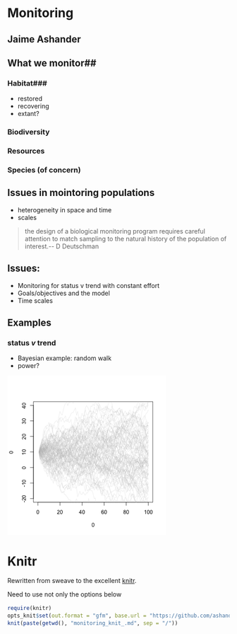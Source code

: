 

Monitoring
======

Jaime Ashander
-----

## What we monitor## 

### Habitat###
* restored
* recovering
* extant?

### Biodiversity ###

### Resources ### 

### Species (of concern) ### 

## Issues in mointoring populations ##

* heterogeneity in space and time
* scales

>the design of a biological monitoring program requires careful attention to match sampling to the natural history of the population of interest.-- D Deutschman


## Issues: ## 

* Monitoring for status v trend with constant effort 
* Goals/objectives and the model
* Time scales

## Examples ## 

### status _v_ trend ### 
* Bayesian example: random walk 
* power?




  
![plot of chunk plot1](https://github.com/ashander/sandbox/raw/master/plot1.png)







# Knitr #

Rewritten from sweave to the excellent [knitr](http://yihui.github.com/knitr/).

Need to use not only the options below 

```r
require(knitr)
opts_knit$set(out.format = "gfm", base.url = "https://github.com/ashander/sandbox/raw/master/")
knit(paste(getwd(), "monitoring_knit_.md", sep = "/"))
```



